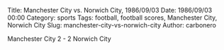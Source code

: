 Title: Manchester City vs. Norwich City, 1986/09/03
Date: 1986/09/03 00:00
Category: sports
Tags: football, football scores, Manchester City, Norwich City
Slug: manchester-city-vs-norwich-city
Author: carbonero


Manchester City 2 - 2 Norwich City
